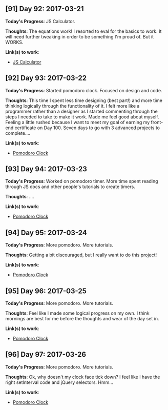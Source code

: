 ## [91] Day 92: 2017-03-21

**Today's Progress**: JS Calculator.

**Thoughts**: The equations work! I resorted to eval for the basics to work. It will need further tweaking in order to be something I'm proud of. But it WORKS.

**Link(s) to work**:
- [JS Calculator](http://codepen.io/digilou/pen/RpNEea)

## [92] Day 93: 2017-03-22

**Today's Progress**: Started pomodoro clock. Focused on design and code.

**Thoughts**: This time I spent less time designing (best part!) and more time thinking logically through the functionality of it. I felt more like a programmer rather than a designer as I started commenting through the steps I needed to take to make it work. Made me feel good about myself. Feeling a little rushed because I want to meet my goal of earning my front-end certificate on Day 100. Seven days to go with 3 advanced projects to complete....

**Link(s) to work**:
- [Pomodoro Clock](https://codepen.io/digilou/pen/qroxaR)

## [93] Day 94: 2017-03-23

**Today's Progress**: Worked on pomodoro timer. More time spent reading through JS docs and other people's tutorials to create timers.

**Thoughts**: ....

**Link(s) to work**:
- [Pomodoro Clock](https://codepen.io/digilou/pen/qroxaR)

## [94] Day 95: 2017-03-24

**Today's Progress**: More pomodoro. More tutorials.

**Thoughts**: Getting a bit discouraged, but I really want to do this project!

**Link(s) to work**:
- [Pomodoro Clock](https://codepen.io/digilou/pen/qroxaR)

## [95] Day 96: 2017-03-25

**Today's Progress**: More pomodoro. More tutorials.

**Thoughts**: Feel like I made some logical progress on my own. I think mornings are best for me before the thoughts and wear of the day set in.

**Link(s) to work**:
- [Pomodoro Clock](https://codepen.io/digilou/pen/qroxaR)

## [96] Day 97: 2017-03-26

**Today's Progress**: More pomodoro. More tutorials.

**Thoughts**: Ok, why doesn't my clock face tick down? I feel like I have the right setInterval code and jQuery selectors. Hmm...

**Link(s) to work**:
- [Pomodoro Clock](https://codepen.io/digilou/pen/qroxaR)
